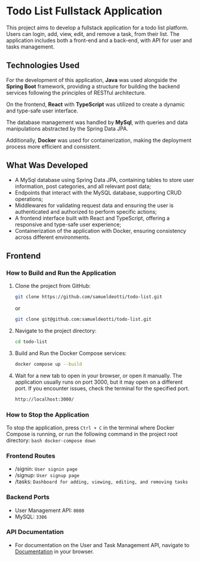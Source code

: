 # Todo List Fullstack Application

This project aims to develop a fullstack application for a todo list platform. Users can login, add, view, edit, and remove a task, from their list. The application includes both a front-end and a back-end, with API for user and tasks management.

## Technologies Used

For the development of this application, **Java** was used alongside the **Spring Boot** framework, providing a structure for building the backend services following the principles of RESTful architecture. 

On the frontend, **React** with **TypeScript** was utilized to create a dynamic and type-safe user interface.

The database management was handled by **MySql**, with queries and data manipulations abstracted by the Spring Data JPA.


Additionally, **Docker** was used for containerization, making the deployment process more efficient and consistent.

## What Was Developed

- A MySql database using Spring Data JPA, containing tables to store user information, post categories, and all relevant post data;
- Endpoints that interact with the MySQL database, supporting CRUD operations;
- Middlewares for validating request data and ensuring the user is authenticated and authorized to perform specific actions;
- A frontend interface built with React and TypeScript, offering a responsive and type-safe user experience;
- Containerization of the application with Docker, ensuring consistency across different environments.


## Frontend

### How to Build and Run the Application

1. Clone the project from GitHub:
    ```bash
    git clone https://github.com/samueldeotti/todo-list.git
    ```
   or
    ```bash
    git clone git@github.com:samueldeotti/todo-list.git
    ```

2. Navigate to the project directory:
    ```bash
    cd todo-list
    ```

3. Build and Run the Docker Compose services:
    ```bash
    docker compose up --build
    ```


6. Wait for a new tab to open in your browser, or open it manually. The application usually runs on port 3000, but it may open on a different port. If you encounter issues, check the terminal for the specified port.
    ```bash
    http://localhost:3000/
    ```

### How to Stop the Application

To stop the application, press `Ctrl + C` in the terminal where Docker Compose is running, or run the following command in the project root directory:
    ```bash
    docker-compose down
    ```

### Frontend Routes

- /signin: `User signin page`
- /signup: `User signup page`
- /tasks: `Dashboard for adding, viewing, editing, and removing tasks`

### Backend Ports

- User Management API: `8080`
- MySQL: `3306`

### API Documentation

- For documentation on the User and Task Management API, navigate to [Documentation](http://localhost:8080/swagger-ui/index.html#/) in your browser.

